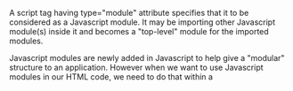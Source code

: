 A script tag having type="module" attribute specifies that it to be considered as a Javascript module.
It may be importing other Javascript module(s) inside it and becomes a "top-level" module for the imported modules.

Javascript modules are newly added in Javascript to help give a "modular" structure to an application.
However when we want to use Javascript modules in our HTML code, we need to do that within a <script type="module"> tag. 
Importing modules cannot be done in a normal script tag.
  
###  What is a Module in JavaScript?
A module is a Javascript file.

However unlike a normal Javascript file, a module can specify which variables and functions can be accessed outside the module.
Other sections of the module cannot be accessed. A module can also load other modules.

### Why Modules ?
With Web Applications gaining prominence, the need to be able to manage the code better led to modules.
With this, JavaScript codes can be divided into modules which then can be imported as and when required.

### Creating a Module
A module allows only specific variables and functions to be accessed outside it. These variables and functions have the export statement prefixed to them.

```
// file "module.js"
export var someVar = "Some data";

export function someFunc() {
    return " for output";
}

// this has no "export" prefixed hence cannot be used outside this module 
function someOtherFunction() {
    return 1;
}
```
### Using a Javascript Module inside a Module Script Tag

The import statement is used to import variables and functions exported by an module into the script that plans on using it.

Any <script> tag in HTML wanting to import a module needs have the attribute type="module".

In the below example the module that is created in the above snippet is imported using the import statement.

```
<script type="module">
    import {someVar, someFunc} from './module.js';

    // "Some data for output"
    console.log(someVar + someFunc());
</script>
```
### Module Scripts are Deferred By the Browser
A script tag of type="module", whether inline or external is always deferred by the browser (regardless of the fact whether defer attribute is used or not).


Module scripts are always deferred, same effect as defer attributefor both external and inline scripts.

It is loaded in parallel by the browser, not impacting the webpage load time. Once loaded,
it waits for the DOM to get ready, and then the script is executed. The page suffers no performance penalty as such.
In other words:

downloading external module scripts <script type="module" src="..."> doesn’t block HTML processing, they load in parallel with other resources.
module scripts wait until the HTML document is fully ready (even if they are tiny and load faster than HTML), and then run.
relative order of scripts is maintained: scripts that go first in the document, execute first.
 #####  As a side-effect, module scripts always “see” the fully loaded HTML-page, including HTML elements below them.
  
  For instance:
  ```
  <script type="module">
  alert(typeof button); // object: the script can 'see' the button below
  // as modules are deferred, the script runs after the whole page is loaded
</script>

//Compare to regular script below:

<script>
  alert(typeof button); // button is undefined, the script can't see elements below
  // regular scripts run immediately, before the rest of the page is processed
</script>

<button id="button">Button</button>
  ```
  
  Please note: the second script actually runs before the first! So we’ll see undefined first, and then object.

That’s because modules are deferred, so we wait for the document to be processed. The regular script runs immediately, so we see its output first.

When using modules, we should be aware that the HTML page shows up as it loads, and JavaScript modules run after that, so the user may see the page before the JavaScript application is ready. Some functionality may not work yet. We should put “loading indicators”, or otherwise ensure that the visitor won’t be confused by that.

### Async works on inline scripts
For non-module scripts, the async attribute only works on external scripts. Async scripts run immediately when ready, independently of other scripts or the HTML document.

For module scripts, it works on inline scripts as well.
For example, the inline script below has async, so it doesn’t wait for anything.

It performs the import (fetches ./analytics.js) and runs when ready, even if the HTML document is not finished yet, or if other scripts are still pending.

That’s good for functionality that doesn’t depend on anything, like counters, ads, document-level event listeners.

```
<!-- all dependencies are fetched (analytics.js), and the script runs -->
<!-- doesn't wait for the document or other <script> tags -->
<script async type="module">
  import {counter} from './analytics.js';

  counter.count();
</script>

```

### External Scripts
External scripts that have type="module" are different in two aspects:

1.External scripts with the same src run only once:
```
<!-- the script my.js is fetched and executed only once -->
<script type="module" src="my.js"></script>
<script type="module" src="my.js"></script>
```

External scripts that are fetched from another origin (e.g. another site) require CORS headers, as described in the chapter Fetch: Cross-Origin Requests.
In other words, if a module script is fetched from another origin, the remote server must supply a header Access-Control-Allow-Origin allowing the fetch.
```
<!-- another-site.com must supply Access-Control-Allow-Origin -->
<!-- otherwise, the script won't execute -->
<script type="module" src="http://another-site.com/their.js"></script>
```
That ensures better security by default.

### No “bare” modules allowed
In the browser, import must get either a relative or absolute URL. Modules without any path are called “bare” modules. Such modules are not allowed in import.

For instance, this import is invalid:
```
import {sayHi} from 'sayHi'; // Error, "bare" module
```
the module must have a path, e.g. './sayHi.js' or wherever the module is
Certain environments, like Node.js or bundle tools allow bare modules, without any path, as they have their own ways for finding modules and hooks to fine-tune them. But browsers do not support bare modules yet.

### Compatibility, “nomodule”
Old browsers do not understand type="module". Scripts of an unknown type are just ignored. For them, it’s possible to provide a fallback using the nomodule attribute:
```
<script type="module">
  alert("Runs in modern browsers");
</script>

<script nomodule>
  alert("Modern browsers know both type=module and nomodule, so skip this")
  alert("Old browsers ignore script with unknown type=module, but execute this.");
</script>
```
